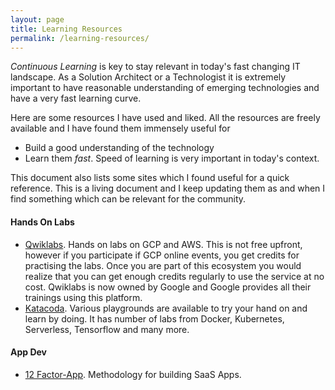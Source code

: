 ```yaml
---
layout: page
title: Learning Resources
permalink: /learning-resources/
---
```

_Continuous Learning_ is key to stay relevant in today's fast changing IT landscape. As a Solution Architect or a Technologist it is extremely important to have reasonable understanding of emerging technologies and have a very fast learning curve.

Here are some resources I have used and liked. All the resources are freely available and I have found them immensely useful for
* Build a good understanding of the technology 
* Learn them _fast_. Speed of learning is very important in today's context.

This document also lists some sites which I found useful for a quick reference. This is a living document and I keep updating them as and when I find something which can be relevant for the community.


#### Hands On Labs
* [Qwiklabs](https://www.qwiklabs.com/). Hands on labs on GCP and AWS. This is not free upfront, however if you participate if GCP online events, you get credits for practising the labs. Once you are part of this ecosystem you would realize that you can get enough credits regularly to use the service at no cost. Qwiklabs is now owned by Google and Google provides all their trainings using this platform.
* [Katacoda](https://katacoda.com/). Various playgrounds are available to try your hand on and learn by doing. It has number of labs from Docker, Kubernetes, Serverless, Tensorflow and many more.


#### App Dev
* [12 Factor-App](https://12factor.net/). Methodology for building SaaS Apps. 

